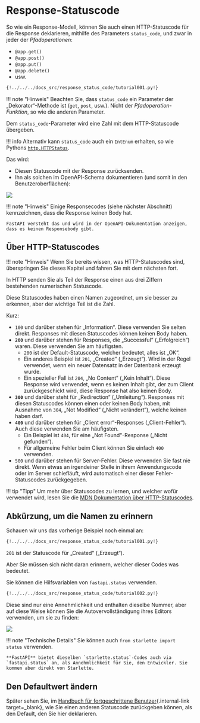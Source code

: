 # Response-Statuscode

So wie ein Response-Modell, können Sie auch einen HTTP-Statuscode für die Response deklarieren, mithilfe des Parameters `status_code`, und zwar in jeder der *Pfadoperationen*:

* `@app.get()`
* `@app.post()`
* `@app.put()`
* `@app.delete()`
* usw.

```Python hl_lines="6"
{!../../../docs_src/response_status_code/tutorial001.py!}
```

!!! note "Hinweis"
    Beachten Sie, dass `status_code` ein Parameter der „Dekorator“-Methode ist (`get`, `post`, usw.). Nicht der *Pfadoperation-Funktion*, so wie die anderen Parameter.

Dem `status_code`-Parameter wird eine Zahl mit dem HTTP-Statuscode übergeben.

!!! info
    Alternativ kann `status_code` auch ein `IntEnum` erhalten, so wie Pythons <a href="https://docs.python.org/3/library/http.html#http.HTTPStatus" class="external-link" target="_blank">`http.HTTPStatus`</a>.

Das wird:

* Diesen Statuscode mit der Response zurücksenden.
* Ihn als solchen im OpenAPI-Schema dokumentieren (und somit in den Benutzeroberflächen):

<img src="/img/tutorial/response-status-code/image01.png">

!!! note "Hinweis"
    Einige Responsecodes (siehe nächster Abschnitt) kennzeichnen, dass die Response keinen Body hat.

    FastAPI versteht das und wird in der OpenAPI-Dokumentation anzeigen, dass es keinen Responsebody gibt.

## Über HTTP-Statuscodes

!!! note "Hinweis"
    Wenn Sie bereits wissen, was HTTP-Statuscodes sind, überspringen Sie dieses Kapitel und fahren Sie mit dem nächsten fort.

In HTTP senden Sie als Teil der Response einen aus drei Ziffern bestehenden numerischen Statuscode.

Diese Statuscodes haben einen Namen zugeordnet, um sie besser zu erkennen, aber der wichtige Teil ist die Zahl.

Kurz:

* `100` und darüber stehen für „Information“. Diese verwenden Sie selten direkt. Responses mit diesen Statuscodes können keinen Body haben.
* **`200`** und darüber stehen für Responses, die „Successful“ („Erfolgreich“) waren. Diese verwenden Sie am häufigsten.
    * `200` ist der Default-Statuscode, welcher bedeutet, alles ist „OK“.
    * Ein anderes Beispiel ist `201`, „Created“ („Erzeugt“). Wird in der Regel verwendet, wenn ein neuer Datensatz in der Datenbank erzeugt wurde.
    * Ein spezieller Fall ist `204`, „No Content“ („Kein Inhalt“). Diese Response wird verwendet, wenn es keinen Inhalt gibt, der zum Client zurückgeschickt wird, diese Response hat also keinen Body.
* **`300`** und darüber steht für „Redirection“ („Umleitung“).  Responses mit diesen Statuscodes können einen oder keinen Body haben, mit Ausnahme von `304`, „Not Modified“ („Nicht verändert“), welche keinen haben darf.
* **`400`** und darüber stehen für „Client error“-Responses („Client-Fehler“). Auch diese verwenden Sie am häufigsten.
    * Ein Beispiel ist `404`, für eine „Not Found“-Response („Nicht gefunden“).
    * Für allgemeine Fehler beim Client können Sie einfach `400` verwenden.
* `500` und darüber stehen für Server-Fehler. Diese verwenden Sie fast nie direkt. Wenn etwas an irgendeiner Stelle in ihrem Anwendungscode oder im Server schiefläuft, wird automatisch einer dieser Fehler-Statuscodes zurückgegeben.

!!! tip "Tipp"
    Um mehr über Statuscodes zu lernen, und welcher wofür verwendet wird, lesen Sie die <a href="https://developer.mozilla.org/en-US/docs/Web/HTTP/Status" class="external-link" target="_blank"><abbr title="Mozilla Developer Network – Mozilla-Entwickler-Netzwerk">MDN</abbr> Dokumentation über HTTP-Statuscodes</a>.

## Abkürzung, um die Namen zu erinnern

Schauen wir uns das vorherige Beispiel noch einmal an:

```Python hl_lines="6"
{!../../../docs_src/response_status_code/tutorial001.py!}
```

`201` ist der Statuscode für „Created“ („Erzeugt“).

Aber Sie müssen sich nicht daran erinnern, welcher dieser Codes was bedeutet.

Sie können die Hilfsvariablen von `fastapi.status` verwenden.

```Python hl_lines="1  6"
{!../../../docs_src/response_status_code/tutorial002.py!}
```

Diese sind nur eine Annehmlichkeit und enthalten dieselbe Nummer, aber auf diese Weise können Sie die Autovervollständigung ihres Editors verwenden, um sie zu finden:

<img src="/img/tutorial/response-status-code/image02.png">

!!! note "Technische Details"
    Sie können auch `from starlette import status` verwenden.

    **FastAPI** bietet dieselben `starlette.status`-Codes auch via `fastapi.status` an, als Annehmlichkeit für Sie, den Entwickler. Sie kommen aber direkt von Starlette.

## Den Defaultwert ändern

Später sehen Sie, im [Handbuch für fortgeschrittene Benutzer](../advanced/response-change-status-code.md){.internal-link target=_blank}, wie Sie einen anderen Statuscode zurückgeben können, als den Default, den Sie hier deklarieren.
